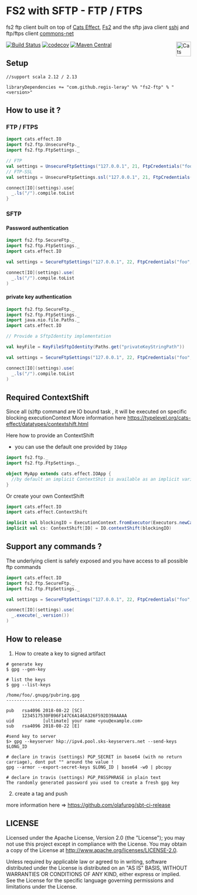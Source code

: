 # FS2 with SFTP - FTP / FTPS

fs2 ftp client built on top of [Cats Effect](https://typelevel.org/cats-effect/), [Fs2](http://fs2.io/) and the sftp java client [sshj](https://github.com/hierynomus/sshj) and ftp/ftps client [commons-net](https://commons.apache.org/proper/commons-net/) 

[![Build Status](https://travis-ci.org/regis-leray/fs2-ftp.svg?branch=master)](https://travis-ci.org/regis-leray/fs2-ftp)
[![codecov](https://codecov.io/gh/regis-leray/fs2-ftp/branch/master/graph/badge.svg)](https://codecov.io/gh/regis-leray/fs2-ftp)
[![Maven Central](https://img.shields.io/maven-central/v/com.github.regis-leray/fs2-ftp_2.12.svg)](http://search.maven.org/#search%7Cga%7C1%7Cfs2-ftp) 
<a href="https://typelevel.org/cats/"><img src="https://typelevel.org/cats/img/cats-badge.svg" height="40px" align="right" alt="Cats friendly" /></a>

## Setup

```
//support scala 2.12 / 2.13

libraryDependencies += "com.github.regis-leray" %% "fs2-ftp" % "<version>"
```

## How to use it ?

### FTP / FTPS

```scala
import cats.effect.IO
import fs2.ftp.UnsecureFtp._
import fs2.ftp.FtpSettings._

// FTP
val settings = UnsecureFtpSettings("127.0.0.1", 21, FtpCredentials("foo", "bar"))
// FTP-SSL 
val settings = UnsecureFtpSettings.ssl("127.0.0.1", 21, FtpCredentials("foo", "bar"))

connect[IO](settings).use{
  _.ls("/").compile.toList
}
```

### SFTP

#### Password authentication
```scala
import fs2.ftp.SecureFtp._
import fs2.ftp.FtpSettings._
import cats.effect.IO

val settings = SecureFtpSettings("127.0.0.1", 22, FtpCredentials("foo", "bar"))

connect[IO](settings).use(
  _.ls("/").compile.toList
)     
 ```

#### private key authentication
```scala
import fs2.ftp.SecureFtp._
import fs2.ftp.FtpSettings._
import java.nio.file.Paths._
import cats.effect.IO

// Provide a SftpIdentity implementation

val keyFile = KeyFileSftpIdentity(Paths.get("privateKeyStringPath"))

val settings = SecureFtpSettings("127.0.0.1", 22, FtpCredentials("foo", ""), keyFile)

connect[IO](settings).use(
  _.ls("/").compile.toList
)     
 ```

## Required ContextShift

Since all (s)ftp command are IO bound task , it will be executed on specific blocking executionContext
More information here https://typelevel.org/cats-effect/datatypes/contextshift.html

Here how to provide an ContextShift

* you can use the default one provided by `IOApp`
```scala
import fs2.ftp._
import fs2.ftp.FtpSettings._

object MyApp extends cats.effect.IOApp {
  //by default an implicit ContextShit is available as an implicit variable   
}
```

Or create your own ContextShift
```scala
import cats.effect.IO
import cats.effect.ContextShift

implicit val blockingIO = ExecutionContext.fromExecutor(Executors.newCachedThreadPool())
implicit val cs: ContextShift[IO] = IO.contextShift(blockingIO)
```

## Support any commands ?
The underlying client is safely exposed and you have access to all possible ftp commands

```scala
import cats.effect.IO
import fs2.ftp.SecureFtp._
import fs2.ftp.FtpSettings._

val settings = SecureFtpSettings("127.0.0.1", 22, FtpCredentials("foo", "bar"))

connect[IO](settings).use(
  _.execute(_.version())
)     
 ```

## How to release

1. How to create a key to signed artifact

```
# generate key
$ gpg --gen-key

# list the keys
$ gpg --list-keys

/home/foo/.gnupg/pubring.gpg
------------------------------

pub   rsa4096 2018-08-22 [SC]
      1234517530FB96F147C6A146A326F592D39AAAAA
uid           [ultimate] your name <you@example.com>
sub   rsa4096 2018-08-22 [E]

#send key to server
$> gpg --keyserver hkp://ipv4.pool.sks-keyservers.net --send-keys $LONG_ID

# declare in travis (settings) PGP_SECRET in base64 (with no return carriage), dont put "" around the value !
gpg --armor --export-secret-keys $LONG_ID | base64 -w0 | pbcopy

# declare in travis (settings) PGP_PASSPHRASE in plain text
The randomly generated password you used to create a fresh gpg key
```

2. create a tag and push

more information here => https://github.com/olafurpg/sbt-ci-release

## LICENSE

Licensed under the Apache License, Version 2.0 (the "License"); you may not use this project except in compliance with
the License. You may obtain a copy of the License at http://www.apache.org/licenses/LICENSE-2.0.

Unless required by applicable law or agreed to in writing, software distributed under the License is distributed on an
"AS IS" BASIS, WITHOUT WARRANTIES OR CONDITIONS OF ANY KIND, either express or implied. See the License for the specific
language governing permissions and limitations under the License.
